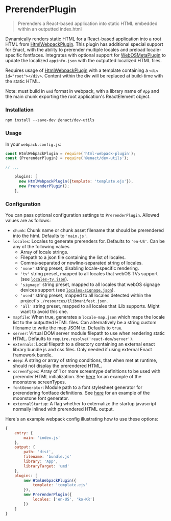 # PrerenderPlugin

> Prerenders a React-based application into static HTML embedded within an outputted index.html

Dynamically renders static HTML for a React-based application into a root HTML from [HtmlWebpackPlugin](https://github.com/jantimon/html-webpack-plugin).  This plugin has additional special support for Enact, with the ability to prerender multiple locales and preload locale-specific fontfaces. Integrates with optional support for [WebOSMetaPlugin](../WebOSMetaPlugin/README.md) to update the localized `appinfo.json` with the outputted localized HTML files.

Requires usage of [HtmlWebpackPlugin](https://github.com/jantimon/html-webpack-plugin) with a template containing a `<div id="root"></div>`. Content within the div will be replaced at build-time with the static HTML.

Note: must build in `umd` format in webpack, with a library name of `App` and the main chunk exporting the root application's ReactElement object.

### Installation

```
npm install --save-dev @enact/dev-utils
```

### Usage

In your `webpack.config.js`:

```js
const HtmlWebpackPlugin = require('html-webpack-plugin');
const {PrerenderPlugin} = require('@enact/dev-utils');

// ...

    plugins: [
      new HtmlWebpackPlugin({template: 'template.ejs'}),
      new PrerenderPlugin();
    ],
```

### Configuration
You can pass optional configuration settings to `PrerenderPlugin`.
Allowed values are as follows:

- `chunk`: Chunk name or chunk asset filename that should be prerendered into the html. Defaults to `'main.js'`.
- `locales`: Locales to generate prerenders for. Defaults to `'en-US'`. Can be any of the following values
  - Array of locale strings.
  - Filepath to a json file containing the list of locales.
  - Comma-separated or newline-separated string of locales.
  - `'none'` string preset, disabling locale-specific rendering.
  - `'tv'` string preset, mapped to all locales that webOS TVs support (see [`locales-tv.json`](https://github.com/enactjs/dev-utils/blob/master/plugins/PrerenderPlugin/locales-tv.json)).
  - `'signage'` string preset, mapped to all locales that webOS signage devices support (see [`locales-signage.json`](https://github.com/enactjs/dev-utils/blob/master/plugins/PrerenderPlugin/locales-signage.json)).
  - `'used'` string preset, mapped to all locales detected within the project's `./resources/ilibmanifest.json`.
  - `'all'` string preset, mapped to all locales that iLib supports. Might want to avoid this one.
- `mapfile`:  When true, generates a `locale-map.json` which maps the locale list to the outputted HTML files. Can alternatively be a string custom filename to write the map JSON to. Defaults to `true`.
- `server`: Virtual DOM server module filepath to use when rendering static HTML. Defaults to `require.resolve('react-dom/server')`.
- `externals`: Local filepath to a directory containing an external enact library bundle js and css files. Only needed if using external Enact framework bundle.
- `deep`: A string or array of string conditions, that when met at runtime, should not display the prerendered HTML.
- `screenTypes`: Array of 1 or more screentype definitions to be used with prerender HTML initialization. See [here](https://github.com/enactjs/enact/blob/master/packages/moonstone/MoonstoneDecorator/screenTypes.json) for an example of the moonstone screenTypes.
- `fontGenerator`: Module path to a font stylesheet generator for prerendering fontface definitions. See [here](https://github.com/enactjs/enact/blob/master/packages/moonstone/MoonstoneDecorator/fontGenerator.js) for an example of the moonstone font generator.
- `externalStartup`:  A flag whether to externalize the startup javascript normally inlined with prerendered HTML output.

Here's an example webpack config illustrating how to use these options:
```javascript
{
	entry: {
		main: 'index.js'
	},
	output: {
		path: 'dist',
		filename: 'bundle.js'
		library: 'App',
  		libraryTarget: 'umd'
	},
	plugins: [
		new HtmlWebpackPlugin({
			template: 'template.ejs'
		}),
		new PrerenderPlugin({
			locales: ['en-US', 'ko-KR']
		})
	]
}
```
